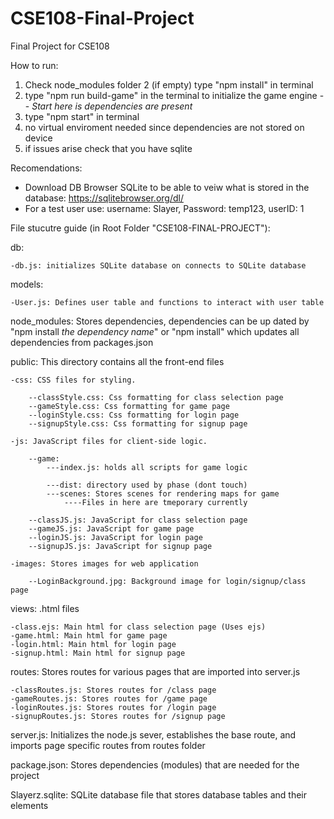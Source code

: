 # CSE108-Final-Project
Final Project for CSE108

How to run:
1. Check node_modules folder
2 (if empty) type "npm install" in terminal
3. type "npm run build-game" in the terminal to initialize the game engine -- *Start here is dependencies are present*
4. type "npm start" in terminal 
5. no virtual enviroment needed since dependencies are not stored on device
6. if issues arise check that you have sqlite

Recomendations:
- Download DB Browser SQLite to be able to veiw what is stored in the database: https://sqlitebrowser.org/dl/
- For a test user use: username: Slayer, Password: temp123, userID: 1

File stucutre guide (in Root Folder "CSE108-FINAL-PROJECT"):

db:

    -db.js: initializes SQLite database on connects to SQLite database

models:

    -User.js: Defines user table and functions to interact with user table

node_modules: Stores dependencies, dependencies can be up dated by "npm install *the dependency name*" or "npm install" which updates 
                all dependencies from packages.json

public: This directory contains all the front-end files

    -css: CSS files for styling.

        --classStyle.css: Css formatting for class selection page
        --gameStyle.css: Css formatting for game page
        --loginStyle.css: Css formatting for login page
        --signupStyle.css: Css formatting for signup page

    -js: JavaScript files for client-side logic.

        --game:
            ---index.js: holds all scripts for game logic

            ---dist: directory used by phase (dont touch)
            ---scenes: Stores scenes for rendering maps for game
                ----Files in here are tmeporary currently

        --classJS.js: JavaScript for class selection page
        --gameJS.js: JavaScript for game page
        --loginJS.js: JavaScript for login page
        --signupJS.js: JavaScript for signup page

    -images: Stores images for web application

        --LoginBackground.jpg: Background image for login/signup/class page

views: .html files

    -class.ejs: Main html for class selection page (Uses ejs)
    -game.html: Main html for game page
    -login.html: Main html for login page
    -signup.html: Main html for signup page

routes: Stores routes for various pages that are imported into server.js

    -classRoutes.js: Stores routes for /class page
    -gameRoutes.js: Stores routes for /game page
    -loginRoutes.js: Stores routes for /login page
    -signupRoutes.js: Stores routes for /signup page

server.js: Initializes the node.js sever, establishes the base route, and imports page specific routes from routes folder

package.json: Stores dependencies (modules) that are needed for the project

Slayerz.sqlite: SQLite database file that stores database tables and their elements
